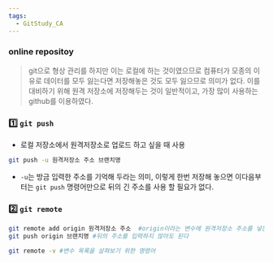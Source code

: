 ```yaml
---
tags:
  - GitStudy_CA
---
```


### online repositoy

>git으로 형상 관리를 하지만 이는 로컬에 하는 것이였으므로 컴퓨터가 모종의 이유로 데이터를 모두 잃는다면 저장해놓은 것도 모두 잃으므로 의미가 없다. 이를 대비하기 위해 원격 저장소에 저장해두는 것이 일반적이고, 가장 많이 사용하는 github를 이용하였다.
### 1️⃣ `git push`

- 로컬 저장소에서 원격저장소로 업로드 하고 싶을 때 사용

```bash
git push -u 원격저장소 주소 브랜치명
```

- `-u`는 방금 입력한 주소를 기억해 두라는 의미, 이렇게 한번 저장해 놓으면 이다음부터는 `git push` 명령어만으로 뒤의 긴 주소를 사용 할 필요가 없다.

### 2️⃣ `git remote`

```bash
git remote add origin 원격저장소 주소  #origin이라는 변수에 원격저장소 주소를 넣는다 그러므로 추후부터는
git push origin 브랜치명 #뒤의 주소를 입력하지 않아도 된다

git remote -v #변수 목록을 살펴보기 위한 명령어
```
